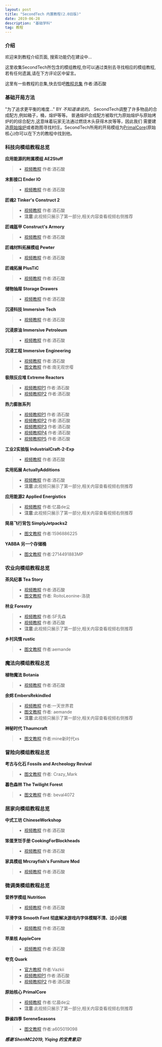 ```yaml
---
layout: post
title: "SecondTech 内置教程(2.0旧版)"
date: 2019-06-28
description: "基础学科"
tag: 教程
---   
```



### **介绍**
欢迎来到教程介绍页面, 搜索功能仍在建设中...

这里收集SecondTech所包含的模组教程,你可以通过类别去寻找相应的模组教程,若有任何遗漏,请在下方评论区中留言。

这里有一些教程的总集,快去恰吧[教程总集](http://www.mcbbs.net/thread-691086-1-5.html) 作者:酒石酸

### **基础开局方法**
"为了追求更平衡的难度..." BY *不知道谁说的*。 SecondTech调整了许多物品的合成配方,例如箱子，桶，熔炉等等。
普通熔炉合成配方被取代为原始熔炉与原始烤炉的的综合配方,这意味着玩家无法通过燃烧木头获得木炭等等，因此我们
需要建造[原始熔炉](https://www.mcmod.cn/item/146513.html)或者跑图寻找村庄。SecondTech所用的开局模组为[PrimalCore](https://www.mcmod.cn/class/1306.html)(原始核心)你可以在下方的教程中找到他。

### **科技向模组教程总览**
**应用能源的附属模组 AE2Stuff**
>* [视频教程](https://www.bilibili.com/video/av54296832) 作者:酒石酸

**末影接口 Ender IO**
>* [视频教程](https://www.bilibili.com/video/av41554861) 作者:酒石酸

**匠魂2 Tinker's Construct 2**
>* [视频教程](https://www.bilibili.com/video/av8317656) 作者:酒石酸
>* **注意**:此视频只展示了第一部分,相关内容查看视频右侧推荐

**匠魂盔甲 Construct's Armory**
>* [视频教程](https://www.bilibili.com/video/av37293887) 作者:酒石酸

**匠魂材料拓展模组 Pewter**
>* [视频教程](https://www.bilibili.com/video/av37095730) 作者:酒石酸

**匠魂拓展 PlusTiC**
>* [视频教程](https://www.bilibili.com/video/av37044464) 作者:酒石酸

**储物抽屉 Storage Drawers**
>* [视频教程](https://www.bilibili.com/video/av36088780) 作者:酒石酸

**沉浸科技 Immersive Tech**
>* [视频教程](https://www.bilibili.com/video/av21782489) 作者:酒石酸

**沉浸原油 Immersive Petroleum**
>* [视频教程](https://www.bilibili.com/video/av21773111) 作者:酒石酸

**沉浸工程 Immersive Engineering**
>* [视频教程](https://www.bilibili.com/video/av21414283) 作者:酒石酸
>* [图文教程](https://tieba.baidu.com/p/5752015085?red_tag=1177961553) 作者:南无观世嘤

**极限反应堆 Extreme Reactors**
>* [视频教程P1](https://www.bilibili.com/video/av12336016) 作者:酒石酸
>* [视频教程P2](https://www.bilibili.com/video/av12370198) 作者:酒石酸

**热力膨胀系列**
>* [视频教程P1](https://www.bilibili.com/video/av11068314) 作者:酒石酸
>* [视频教程P2](https://www.bilibili.com/video/av11305552) 作者:酒石酸
>* [视频教程P3](https://www.bilibili.com/video/av11243450) 作者:酒石酸
>* [视频教程P4](https://www.bilibili.com/video/av11305853) 作者:酒石酸
>* [视频教程P5](https://www.bilibili.com/video/av11293905) 作者:酒石酸

**工业2实验版 IndustrialCraft-2-Exp**
>* [视频教程](https://www.bilibili.com/video/av8652770) 作者:酒石酸

**实用拓展 ActuallyAdditions**
>* [视频教程](https://www.bilibili.com/video/av5686854) 作者:酒石酸
>* **注意**:此视频只展示了第一部分,相关内容查看视频右侧推荐

**应用能源2 Applied Energistics**
>* [视频教程](https://www.bilibili.com/video/av21834233) 作者:忆晨de尘
>* **注意**:此视频只展示了第一部分,相关内容查看视频右侧推荐

**简易飞行背包 SimplyJetpacks2**
>* [图文教程](http://www.mcbbs.net/thread-856798-1-1.html?tdsourcetag=s_pcqq_aiomsg) 作者:1596886225

**YABBA 另一个存储桶**
>* [图文教程](http://www.mcbbs.net/thread-696007-1-1.html?tdsourcetag=s_pcqq_aiomsg) 作者:2714491883MP

### **农业向模组教程总览**
**茶风纪事 Tea Story**
>* [视频教程](https://www.bilibili.com/video/av31543074) 作者:酒石酸
>* [图文教程](https://www.bilibili.com/read/readlist/rl22275) 作者: RoitoLeonine-洛骁

**林业 Forestry**
>* [视频教程](https://www.bilibili.com/video/av2921364) 作者:SF先森
>* [视频教程](https://www.bilibili.com/video/av11026033) 作者:酒石酸
>* **注意**:此视频只展示了第一部分,相关内容查看视频右侧推荐

**乡村风情 rustic**
>* [图文教程](http://www.mcbbs.net/thread-698606-1-1.html) 作者:aemande




### **魔法向模组教程总览**
**植物魔法 Botania**
>* [视频教程](https://www.bilibili.com/video/av14297607) 作者:酒石酸

**余烬 EmbersRekindled**
>* [视频教程](https://www.bilibili.com/video/av9536775) 作者:一天世界君
>* [图文教程](http://www.mcbbs.net/forum.php?mod=viewthread&tid=681929&extra=page%3D10%26filter%3Dsortid%26sortid%3D1%26searchoption%5B147%5D%5Bvalue%5D%5B51%5D%3D51%26searchoption%5B147%5D%5Btype%5D%3Dcheckbox) 作者: aemande
>* **注意**:此视频只展示了第一部分,相关内容查看视频右侧推荐

**神秘时代 Thaumcraft**
>* [图文教程](http://www.mcbbs.net/forum.php?mod=viewthread&tid=828170&page=1&authorid=1758330) 作者:mine新时代xs


### **冒险向模组教程总览**
**考古与化石 Fossils and Archeology Revival**
>* [图文教程](http://www.mcbbs.net/thread-856874-1-1.html) 作者: Crazy_Mark

**暮色森林 The Twilight Forest**
>* [图文教程](http://www.mcbbs.net/thread-413861-1-1.html) 作者: beval4072


### **居家向模组教程总览**
**中式工坊 ChineseWorkshop**
>* [视频教程](https://www.bilibili.com/video/av30039702) 作者:酒石酸

**笨蛋烹饪手册 CookingForBlockheads**
>* [视频教程](https://www.bilibili.com/video/av10112733) 作者:酒石酸

**家具模组 Mrcrayfish's Furniture Mod**
>* [视频教程](https://www.bilibili.com/video/av10407590) 作者:酒石酸

### **微调类模组教程总览**
**营养学模组 Nutrition**
>* [视频教程](https://www.bilibili.com/video/av33563798) 作者:酒石酸

**平滑字体 Smooth Font 彻底解决游戏内字体模糊不清、过小问题**
>* [视频教程](https://www.bilibili.com/video/av53347699) 作者:酒石酸


**苹果核 AppleCore**
>* [视频教程](https://www.bilibili.com/video/av10161649) 作者:酒石酸

**夸克 Quark**
>* [官方教程](https://cfpaorg.github.io/QuarkWiki/) 作者:Vazkii
>* [视频教程P1](https://www.bilibili.com/video/av8573008) 作者:酒石酸
>* [视频教程P2](https://www.bilibili.com/video/av8576128) 作者:酒石酸

**原始核心 PrimalCore**
>* [视频教程](https://www.bilibili.com/video/av23524183) 作者:忆晨de尘
>* **注意**:此视频只展示了第一部分,相关内容查看视频右侧推荐

**静谧四季 SereneSeasons**
>* [图文教程](http://www.mcbbs.net/thread-849266-1-1.html?tdsourcetag=s_pcqq_aiomsg) 作者:a605019098

***感谢 ShenMC2019, Yiqing 的宝贵意见!***
